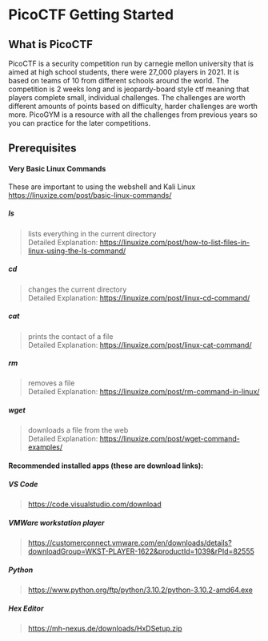 # PicoCTF Getting Started

## What is PicoCTF
  PicoCTF is a security competition run by carnegie mellon university that is aimed at high school students, there were 27_000 players in 2021. It is based on teams of 10 from different schools around the world. The competition is 2 weeks long and is jeopardy-board style ctf meaning that players complete small, individual challenges. The challenges are worth different amounts of points based on difficulty, harder challenges are worth more. PicoGYM is a resource with all the challenges from previous years so you can practice for the later competitions.

## Prerequisites
  
  #### Very Basic Linux Commands
  These are important to using the webshell and Kali Linux
  https://linuxize.com/post/basic-linux-commands/  
  ##### ls  
  > lists everything in the current directory  
  > Detailed Explanation: https://linuxize.com/post/how-to-list-files-in-linux-using-the-ls-command/  
  ##### cd  
  > changes the current directory  
  > Detailed Explanation: https://linuxize.com/post/linux-cd-command/  
  ##### cat  
  > prints the contact of a file  
  > Detailed Explanation: https://linuxize.com/post/linux-cat-command/  
  ##### rm  
  > removes a file  
  > Detailed Explanation: https://linuxize.com/post/rm-command-in-linux/  
  ##### wget  
  > downloads a file from the web  
  > Detailed Explanation: https://linuxize.com/post/wget-command-examples/  
      
  #### Recommended installed apps (these are download links):  
  ##### VS Code  
  > https://code.visualstudio.com/download  
  ##### VMWare workstation player  
  > https://customerconnect.vmware.com/en/downloads/details?downloadGroup=WKST-PLAYER-1622&productId=1039&rPId=82555  
  ##### Python  
  > https://www.python.org/ftp/python/3.10.2/python-3.10.2-amd64.exe  
  ##### Hex Editor  
  > https://mh-nexus.de/downloads/HxDSetup.zip  
    

